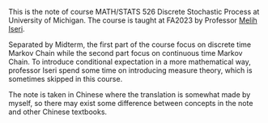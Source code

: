 This is the note of course MATH/STATS 526 Discrete Stochastic Process at University of Michigan. The course is taught at FA2023 by Professor [Melih Iseri](http://melihiseri.com/). 

Separated by Midterm, the first part of the course focus on discrete time Markov Chain while the second part focus on continuous time Markov Chain. To introduce conditional expectation in a more mathematical way, professor Iseri spend some time on introducing measure theory, which is sometimes skipped in this course.

The note is taken in Chinese where the translation is somewhat made by myself, so there may exist some difference between concepts in the note and other Chinese textbooks.